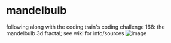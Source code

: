 # mandelbulb
following along with the coding train's coding challenge 168: the mandelbulb 3d fractal; see wiki for info/sources
![image](https://user-images.githubusercontent.com/67853133/236723033-3541dda0-1d58-4867-be60-36141e64efbd.png) <br>

